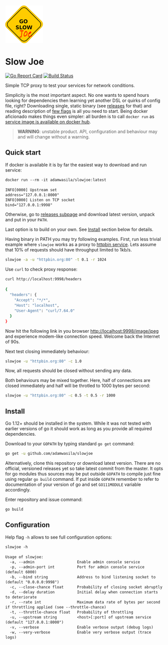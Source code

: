 ![slowjoe](slowjoe-logo.png "Slow Joe")

# Slow Joe

[![Go Report Card](https://goreportcard.com/badge/adamwasila/slowjoe)](https://goreportcard.com/report/adamwasila/slowjoe) [![Build Status](https://travis-ci.com/adamwasila/slowjoe.svg?branch=master)](https://travis-ci.com/adamwasila/slowjoe)

Simple TCP proxy to test your services for network conditions.

Simplicity is the most important aspect. No one wants to spend hours looking for dependencies then learning yet another DSL or quirks of config file, right? Downloading single, static binary (see [releases](../releases/latest) for that) and reading description of [few flags](#configuration) is all you need to start. Being docker aficionado makes things even simpler: all burden is to call `docker run` as [service image is available on docker hub](https://hub.docker.com/r/adamwasila/slowjoe).

> **WARNING**: unstable product. API, configuration and behaviour may and will change without a warning.

## Quick start

If docker is available it is by far the easiest way to download and run service:

```console
docker run --rm -it adamwasila/slowjoe:latest

INFO[0000] Upstream set                                  address="127.0.0.1:8000"
INFO[0000] Listen on TCP socket                          bind="127.0.0.1:9998"
```

Otherwise, go to [releases subpage](../releases/latest) and download latest version, unpack and put in your `PATH`.

Last option is to build on your own. See [Install](#install) section below for details.

Having binary in PATH you may try following examples. First, run less trivial example where `slowjoe` works as a proxy to [httpbin service](httpbin.org). Lets assume that 10% of requests should have throughput limited to 1kb/s.

```bash
slowjoe -a -u "httpbin.org:80" -t 0.1 -r 1024
```

Use `curl` to check proxy response:

```bash
curl http://localhost:9998/headers

{
  "headers": {
    "Accept": "*/*", 
    "Host": "localhost", 
    "User-Agent": "curl/7.64.0"
  }
}
```

Now hit the following link in you browser <http://localhost:9998/image/jpeg> and experience modem-like connection speed. Welcome back the Internet of 90s.

Next test closing immediately behaviour:

```bash
slowjoe -u "httpbin.org:80" -c 1.0
```

Now, all requests should be closed without sending any data.

Both behaviours may be mixed together. Here, half of connections are closed immediately and half will be throtled to 1000 bytes per second:

```bash
slowjoe -u "httpbin.org:80" -c 0.5 -t 0.5 -r 1000
```

## Install

Go 1.12+ should be installed in the system. While it was not tested with earlier versions of go it should work as long as you provide all required dependencies.

Download to your `GOPATH` by typing standard `go get` command:

```bash
go get -u github.com/adamwasila/slowjoe
```

Alternatively, clone this repository or download latest version. There are no official, versioned releases yet so take latest commit from the master. It opts for go modules thus sources may be put outside `GOPATH` to compile just fine using regular `go build` command. If put inside `GOPATH` remember to refer to documentation of your version of go and set `GO111MODULE` variable accordingly.

Enter repository and issue command:

```bash
go build
```

## Configuration

Help flag `-h` allows to see full configuration options:

```console
slowjoe -h

Usage of slowjoe:
  -a, --admin                   Enable admin console service
  -p, --admin-port int          Port for admin console service (default 6000)
  -b, --bind string             Address to bind listening socket to (default "0.0.0.0:9998")
  -c, --close-chance float      Probability of closing socket abruptly
  -d, --delay duration          Initial delay when connection starts to deteriorate
  -r, --rate int                Maximum data rate of bytes per second if throttling applied (see --throttle-chance)
  -t, --throttle-chance float   Probability of throttling
  -u, --upstream string         <host>[:port] of upstream service (default "127.0.0.1:8000")
  -v, --verbose                 Enable verbose output (debug logs)
  -w, --very-verbose            Enable very verbose output (trace logs)
```
